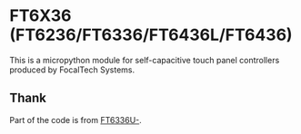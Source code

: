 # FT6X36 (FT6236/FT6336/FT6436L/FT6436)

This is a micropython module for self-capacitive touch panel controllers produced by FocalTech Systems.

## Thank

Part of the code is from [FT6336U-](https://github.com/vae-V/FT6336U-.git).
